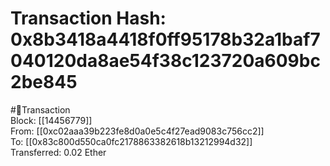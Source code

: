 
Transaction Hash: 0x8b3418a4418f0ff95178b32a1baf7040120da8ae54f38c123720a609bc2be845
====================================================================================
  
#💸Transaction  
Block: [[14456779]]  
From: [[0xc02aaa39b223fe8d0a0e5c4f27ead9083c756cc2]]  
To: [[0x83c800d550ca0fc2178863382618b13212994d32]]  
Transferred: 0.02 Ether
